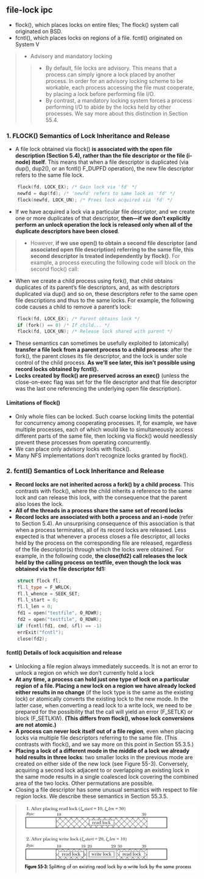 ## file-lock ipc
- flock(), which places locks on entire files; The flock() system call originated on BSD. 
- fcntl(), which places locks on regions of a file. fcntl() originated on System V

> - Advisory and mandatory locking
>> - By default, file locks are advisory. This means that a process can simply ignore a lock placed by another process. In order for an advisory locking scheme to be workable, each process accessing the file must cooperate, by placing a lock before performing file I/O.
>> - By contrast, a mandatory locking system forces a process performing I/O to abide by the locks held by other processes. We say more
about this distinction in Section 55.4.


### 1. FLOCK() Semantics of Lock Inheritance and Release
- A file lock obtained via flock() **is associated with the open file description (Section 5.4), rather than the file descriptor or the file (i-node) itself**. This means that when a file descriptor is duplicated (via dup(), dup2(), or an fcntl() F_DUPFD operation), the new file descriptor refers to the same file lock.
```C++
    flock(fd, LOCK_EX); /* Gain lock via 'fd' */
    newfd = dup(fd); /* 'newfd' refers to same lock as 'fd' */
    flock(newfd, LOCK_UN); /* Frees lock acquired via 'fd' */
```
- If we have acquired a lock via a particular file descriptor, and we create one or more duplicates of that descriptor, **then—if we don’t explicitly perform an unlock operation the lock is released only when all of the duplicate descriptors have been closed**.
> - However, **if we use open() to obtain a second file descriptor (and associated open file description) referring to the same file, this second descriptor is treated independently by flock()**. For example, a process executing the following code will block on the second flock() call:

- When we create a child process using fork(), that child obtains duplicates of its parent’s file descriptors, and, as with descriptors duplicated via dup() and so on, these descriptors refer to the same open file descriptions and thus to the same locks. For example, the following code causes a child to remove a parent’s lock:
```C++
    flock(fd, LOCK_EX); /* Parent obtains lock */
    if (fork() == 0) /* If child... */
    flock(fd, LOCK_UN); /* Release lock shared with parent */
```
- These semantics can sometimes be usefully exploited to (atomically) **transfer a file lock from a parent process to a child process**: after the fork(), the parent closes its file descriptor, and the lock is under sole control of the child process. **As we’ll see later, this isn’t possible using record locks obtained by fcntl().**
- **Locks created by flock() are preserved across an exec()** (unless the close-on-exec flag was set for the file descriptor and that file descriptor was the last one referencing the underlying open file description).

#### Limitations of flock()
- Only whole files can be locked. Such coarse locking limits the potential for concurrency among cooperating processes. If, for example, we have multiple processes, each of which would like to simultaneously access different parts of the same file, then locking via flock() would needlessly prevent these processes from operating concurrently.
- We can place only advisory locks with flock().
- Many NFS implementations don’t recognize locks granted by flock().


### 2. fcntl() Semantics of Lock Inheritance and Release
- **Record locks are not inherited across a fork() by a child process**. This contrasts with flock(), where the child inherits a reference to the same lock and can release this lock, with the consequence that the parent also loses the lock.
- **All of the threads in a process share the same set of record locks**
- **Record locks are associated with both a process and an i-node** (refer to Section 5.4). An unsurprising consequence of this association is that when a process terminates, all of its record locks are released. Less expected is that whenever a process closes a file descriptor, all locks held by the process on the corresponding file are released, regardless of the file descriptor(s) through which the locks were obtained. For example, in the following code, **the close(fd2) call releases the lock held by the calling process on testfile, even though the lock was obtained via the file descriptor fd1:**
```C++
    struct flock fl;
    fl.l_type = F_WRLCK;
    fl.l_whence = SEEK_SET;
    fl.l_start = 0;
    fl.l_len = 0;
    fd1 = open("testfile", O_RDWR);
    fd2 = open("testfile", O_RDWR);
    if (fcntl(fd1, cmd, &fl) == -1)
    errExit("fcntl");
    close(fd2);
```

#### fcntl() Details of lock acquisition and release
- Unlocking a file region always immediately succeeds. It is not an error to unlock a region on which we don’t currently hold a lock
- **At any time, a process can hold just one type of lock on a particular region of a file. Placing a new lock on a region we have already locked either results in no change** (if the lock type is the same as the existing lock) or atomically converts the existing lock to the new mode. In the latter case, when converting a read lock to a write lock, we need to be prepared for the possibility that the call will yield an error (F_SETLK) or block (F_SETLKW). **(This differs from flock(), whose lock conversions are not atomic.)**
- **A process can never lock itself out of a file region**, even when placing locks via multiple file descriptors referring to the same file. (This contrasts with flock(), and we say more on this point in Section 55.3.5.)
- **Placing a lock of a different mode in the middle of a lock we already hold results in three locks**: two smaller locks in the previous mode are created on either side of the new lock (see Figure 55-3). Conversely, acquiring a second lock adjacent to or overlapping an existing lock in the same mode results in a single coalesced lock covering the combined area of the two locks. Other permutations are possible. 
- Closing a file descriptor has some unusual semantics with respect to file region locks. We describe these semantics in Section 55.3.5.
> ![Image](Splitting-of-an-existing-read-lock.JPG "Splitting of an existing read lock by a write lock by the same process")